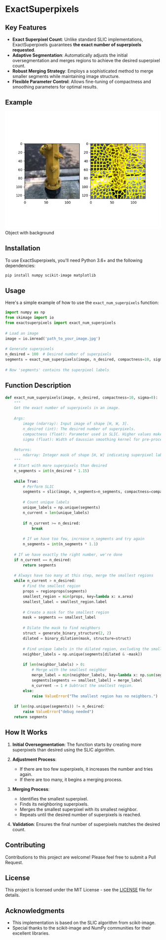 
# ExactSuperpixels


## Key Features

- **Exact Superpixel Count**: Unlike standard SLIC implementations, ExactSuperpixels guarantees **the exact number of superpixels requested**.
- **Adaptive Segmentation**: Automatically adjusts the initial oversegmentation and merges regions to achieve the desired superpixel count.
- **Robust Merging Strategy**: Employs a sophisticated method to merge smaller segments while maintaining image structure.
- **Flexible Parameter Control**: Allows fine-tuning of compactness and smoothing parameters for optimal results.
  
## Example

![](./display/obj.png)
Object with background

## Installation

To use ExactSuperpixels, you'll need Python 3.6+ and the following dependencies:

```bash
pip install numpy scikit-image matplotlib
```

## Usage

Here's a simple example of how to use the `exact_num_superpixels` function:

```python
import numpy as np
from skimage import io
from exactsuperpixels import exact_num_superpixels

# Load an image
image = io.imread('path_to_your_image.jpg')

# Generate superpixels
n_desired = 100  # Desired number of superpixels
segments = exact_num_superpixels(image, n_desired, compactness=10, sigma=0)

# Now 'segments' contains the superpixel labels
```

## Function Description

```python
def exact_num_superpixels(image, n_desired, compactness=10, sigma=0):
    """
    Get the exact number of superpixels in an image.
    
    Args:
        image (ndarray): Input image of shape [H, W, 3].
        n_desired (int): The desired number of superpixels.
        compactness (float): Parameter used in SLIC. Higher values make superpixels more compact.
        sigma (float): Width of Gaussian smoothing kernel for pre-processing.

    Returns:
        ndarray: Integer mask of shape [H, W] indicating superpixel labels.
    """
    # Start with more superpixels than desired
    n_segments = int(n_desired * 1.15)

    while True:
        # Perform SLIC
        segments = slic(image, n_segments=n_segments, compactness=compactness, sigma=sigma)

        # Count unique labels
        unique_labels = np.unique(segments)
        n_current = len(unique_labels)

        if n_current >= n_desired:
            break

        # If we have too few, increase n_segments and try again
        n_segments = int(n_segments * 1.1)

    # If we have exactly the right number, we're done
    if n_current == n_desired:
        return segments

    # Always have too many at this step, merge the smallest regions
    while n_current > n_desired:
        # Find the smallest region
        props = regionprops(segments)
        smallest_region = min(props, key=lambda x: x.area)
        smallest_label = smallest_region.label

        # Create a mask for the smallest region
        mask = segments == smallest_label

        # Dilate the mask to find neighbors
        struct = generate_binary_structure(2, 2)
        dilated = binary_dilation(mask, structure=struct)

        # Find unique labels in the dilated region, excluding the smallest label itself
        neighbor_labels = np.unique(segments[dilated & ~mask])

        if len(neighbor_labels) > 0:
            # Merge with the smallest neighbor
            merge_label = min(neighbor_labels, key=lambda x: np.sum(segments == x))
            segments[segments == smallest_label] = merge_label
            n_current -= 1 # Subtract the smallest region.
        else:
            raise ValueError("The smallest region has no neighbors.")

    if len(np.unique(segments)) != n_desired:
        raise ValueError("debug needed")
    return segments
```

## How It Works

1. **Initial Oversegmentation**: The function starts by creating more superpixels than desired using the SLIC algorithm.

2. **Adjustment Process**:
   - If there are too few superpixels, it increases the number and tries again.
   - If there are too many, it begins a merging process.

3. **Merging Process**:
   - Identifies the smallest superpixel.
   - Finds its neighboring superpixels.
   - Merges the smallest superpixel with its smallest neighbor.
   - Repeats until the desired number of superpixels is reached.

4. **Validation**: Ensures the final number of superpixels matches the desired count.

## Contributing

Contributions to this project are welcome! Please feel free to submit a Pull Request.

## License

This project is licensed under the MIT License - see the [LICENSE](LICENSE) file for details.

## Acknowledgments

- This implementation is based on the SLIC algorithm from scikit-image.
- Special thanks to the scikit-image and NumPy communities for their excellent libraries.

